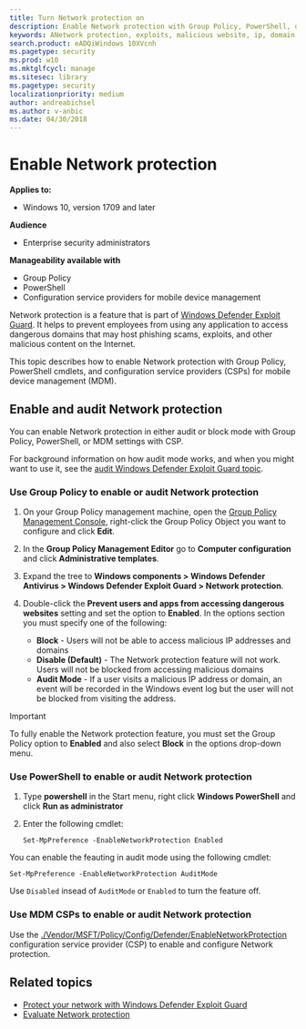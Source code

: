 ```yaml
---
title: Turn Network protection on
description: Enable Network protection with Group Policy, PowerShell, or MDM CSPs
keywords: ANetwork protection, exploits, malicious website, ip, domain, domains, enable, turn on
search.product: eADQiWindows 10XVcnh
ms.pagetype: security
ms.prod: w10
ms.mktglfcycl: manage
ms.sitesec: library
ms.pagetype: security
localizationpriority: medium
author: andreabichsel
ms.author: v-anbic
ms.date: 04/30/2018
---
```



# Enable Network protection


**Applies to:**

- Windows 10, version 1709 and later



**Audience**

- Enterprise security administrators


**Manageability available with**

- Group Policy
- PowerShell
- Configuration service providers for mobile device management


Network protection is a feature that is part of [Windows Defender Exploit Guard](windows-defender-exploit-guard.md). It helps to prevent employees from using any application to access dangerous domains that may host phishing scams, exploits, and other malicious content on the Internet.

This topic describes how to enable Network protection with Group Policy, PowerShell cmdlets, and configuration service providers (CSPs) for mobile device management (MDM).


## Enable and audit Network protection

You can enable Network protection in either audit or block mode with Group Policy, PowerShell, or MDM settings with CSP.

For background information on how audit mode works, and when you might want to use it, see the [audit Windows Defender Exploit Guard topic](audit-windows-defender-exploit-guard.md).


### Use Group Policy to enable or audit Network protection


1.  On your Group Policy management machine, open the [Group Policy Management Console](https://technet.microsoft.com/library/cc731212.aspx), right-click the Group Policy Object you want to configure and click **Edit**.

3.  In the **Group Policy Management Editor** go to **Computer configuration** and click **Administrative templates**.

5.  Expand the tree to **Windows components > Windows Defender Antivirus > Windows Defender Exploit Guard > Network protection**.

6. Double-click the **Prevent users and apps from accessing dangerous websites** setting and set the option to **Enabled**. In the options section you must specify one of the following:
    - **Block** - Users will not be able to access malicious IP addresses and domains
    - **Disable (Default)** - The Network protection feature will not work. Users will not be blocked from accessing malicious domains
    - **Audit Mode** - If a user visits a malicious IP address or domain, an event will be recorded in the Windows event log but the user will not be blocked from visiting the address.


>[!IMPORTANT]
>To fully enable the Network protection feature, you must set the Group Policy option to **Enabled** and also select **Block** in the options drop-down menu.


 ### Use PowerShell to enable or audit Network protection

1. Type **powershell** in the Start menu, right click **Windows PowerShell** and click **Run as administrator**
2. Enter the following cmdlet:

    ```
    Set-MpPreference -EnableNetworkProtection Enabled
    ```

You can enable the feauting in audit mode using the following cmdlet:

```
Set-MpPreference -EnableNetworkProtection AuditMode
```

Use `Disabled` insead of `AuditMode` or `Enabled` to turn the feature off.



### Use MDM CSPs to enable or audit Network protection


Use the [./Vendor/MSFT/Policy/Config/Defender/EnableNetworkProtection](https://docs.microsoft.com/en-us/windows/client-management/mdm/policy-csp-defender#defender-enablenetworkprotection) configuration service provider (CSP) to enable and configure Network protection.


## Related topics

- [Protect your network with Windows Defender Exploit Guard](network-protection-exploit-guard.md)
- [Evaluate Network protection](evaluate-network-protection.md)
